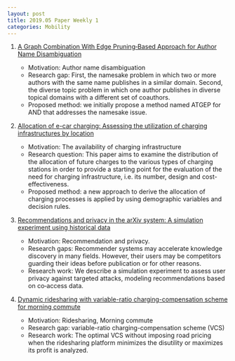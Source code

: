```yaml
---
layout: post
title: 2019.05 Paper Weekly 1
categories: Mobility
---
```


1. [A Graph Combination With Edge Pruning‐Based Approach for Author Name Disambiguation](https://onlinelibrary.wiley.com/doi/full/10.1002/asi.24212)

    - Motivation: Author name disambiguation
    - Research gap: First, the namesake problem in which two or more authors with the same name publishes in a similar domain. Second, the diverse topic problem in which one author publishes in diverse topical domains with a different set of coauthors.
    - Proposed method: we initially propose a method named ATGEP for AND that addresses the namesake issue. 

2. [Allocation of e-car charging: Assessing the utilization of charging infrastructures by location](https://www.sciencedirect.com/science/article/pii/S0965856418311042)

    - Motivation: The availability of charging infrastructure
    - Research question: This paper aims to examine the distribution of the allocation of future charges to the various types of charging stations in order to provide a starting point for the evaluation of the need for charging infrastructure, i.e. its number, design and cost-effectiveness.
    - Proposed method: a new approach to derive the allocation of charging processes is applied by using demographic variables and decision rules.

3. [Recommendations and privacy in the arXiv system: A simulation experiment using historical data](https://onlinelibrary.wiley.com/doi/full/10.1002/asi.24236)

    - Motivation: Recommendation and privacy.
    - Research gaps: Recommender systems may accelerate knowledge discovery in many fields. However, their users may be competitors guarding their ideas before publication or for other reasons.
    - Research work: We describe a simulation experiment to assess user privacy against targeted attacks, modeling recommendations based on co‐access data. 

4. [Dynamic ridesharing with variable-ratio charging-compensation scheme for morning commute](https://www.sciencedirect.com/science/article/pii/S0191261518307689)

    - Motivation: Ridesharing, Morning commute
    - Research gap: variable-ratio charging-compensation scheme (VCS)
    - Research work: The optimal VCS without imposing road pricing when the ridesharing platform minimizes the disutility or maximizes its profit is analyzed.